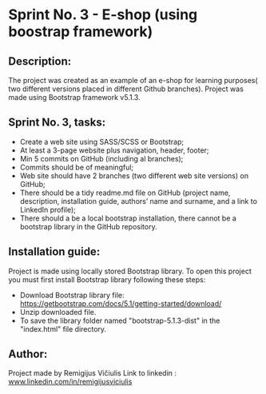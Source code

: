 # Sprint No. 3 - E-shop (using boostrap framework)

## Description:

The project was created as an example of an e-shop for learning purposes( two different versions placed in different Github branches). Project was made using Bootstrap framework v5.1.3.

## Sprint No. 3, tasks:
*   Create a web site using SASS/SCSS or Bootstrap;
*   At least a 3-page website plus navigation, header, footer;
*   Min 5 commits on GitHub (including al branches);
*   Commits should be of meaningful;
*   Web site should have 2 branches (two different web site versions) on GitHub;
*   There should be a tidy readme.md file on GitHub (project name, description, installation guide, authors’ name and surname, and a link to LinkedIn profile);
*   There should a be a local bootstrap installation, there cannot be a bootstrap library in the GitHub repository.

## Installation guide:

Project is made using locally stored Bootstrap library.
To open this project you must first install Bootstrap library following these steps:
*   Download Bootstrap library file: https://getbootstrap.com/docs/5.1/getting-started/download/
*   Unzip downloaded file.
*   To save the library folder named "bootstrap-5.1.3-dist" in the "index.html" file directory.

## Author:

Project made by Remigijus Vičiulis
Link to linkedin : www.linkedin.com/in/remigijusviciulis
